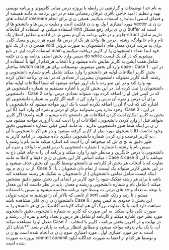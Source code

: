 به نام خد ا
توضیحات و گزارشی در رابطه با پروژه درس مبانی کامپیوتر و برنامه نویسی
تهیه و تنظیم :
امید حاجی باقری
عرفان رمضانی مقد م
در این برنامه به مانند همیشه از کتابخانه های iostream و فضای اسمی
استاندارد استفاده میکنیم. همچن ن ی برای انجام مورد امتیازی ا ول یع ن ن قابلیت
ادیت و دیلیت درس ها و دانشجو ها از vector ن ن ی استفاده میکنی م. استفاده از
کتابخانه limit ن ن ی برای رفع مشکل buffer است که جلوتر و در طی برنامه به
آن م یسی م.
در ادامه و مطابق انتظار یک struct داریم شامل نام و نام خانوادگ، رشته ،
درس ها، واحد هر یک از درس ها، نمره هر درس و معدل کلی.
همچن ن ی از یک تابع void برای به مرتب کردن معدل های دانشجویان به صورت
نزولی استفاده کرده ایم.
در تابع main خود ابتدا تعداد دانشجویان را از کاربر دریافت میکنیم و سپس وارد
بخش اصلی برنامه یع ن ن حلقه do while میشویم که در آن یک لیست شامل
هفت آپشن به کاربر نمایش داده میشود و با انتخاب هرکدام از آنها با استفاده از
ساختار switch case وارد آن بخش میشویم.
توضیحات برای هر case :
Case 1 : در این بخش کاربر اطلاعات اولیه هر دانشجو را وارد میکند شامل نام
و شماره دانشجویی و رشته.
البته کاربر نمیتواند دانشجویان بیشریی از تعدادی که در ابتدای برنامه اعلان کرده
بود وارد کند و در این صو رت با یک ارور مواجه میشود که شما اطلاعات اولیه
تمام دانشجویان را ثبت کرده اید.
در این بخش کاربر با اشاره مستقیم به شماره دانشجویی هر دانشجویی : Case 2
که در کیس قبل او را اضافه کرده بود، میتواند تعدادی درس، واحد برای آن درس
و نمره آن درس ر ا وارد کن د.
البته اگر کاربر به شماره دانشجویی ای اشاره کند که قب لا آن را اضاقه نکرده است
با یک ارور مواجه میشود که دانشجویی با این ID وجود ندارد پس نمیتوانید برای
او درس و نمره ای وارد کنید.
Case 3 : در این بخش به کاربر امکان ادیت کردن اطلاعات هر دانشجو داده
میشو د. البته واضحا اگر کاربر بخواهد قبل از وارد کردن دانشجویی، اطلاعات او را
ادیت کند با اروری مواجه میشود مب ن ن بر اینکه شما هنوز دانشجویی ندارید .
به مانند کیس قبلی شماره دانشجویی دقیق دانشجوی مورد نظر از کاربر گرفته
میشود و باز هم اگر دانشجویی با آن ID وجود نداشت ، به کاربر فرصت وارد
کردن شماره دانشجویی دیگری داده میشود.
در ادامه کاربر به طور دقیق به بخ ی ش که میخواهد آن را ادیت کند اشاره میکند
مانند نام یا رشته یا شماره دانشجویی یا درس)همراه با واحد و نمره آن (. سپس نام
یا رشته یا شماره دانشجویی یا درس جایگزین و مدنظر خود را وارد میکند و برنامه
آن را به جای قبلی ذخ یه میکند
اساس کار این بخش ن ن ی دقیقا و کاملا به مانند : Case 4 case 3 میباشد با این
تفاوت که با انتخاب هر بخش از کارنامه ی دانشجو توسط کاربر، آن بخش حذف
میشود و از ب ن ی م یود.
Case 5 : در این بخش کاربر میتواند یک لیست از تمام دان شجویان ، یا از
دانشجویان به تفکیک هر رشته مشاهده کند ) اینکه لیست شامل تمامی
دانشجویان باشد یا برای هر رشته تفکیک شود را خود کاربر در ابتدای این بخش
بطور دقیق مشخص میکند ( شامل نام و شماره دانشجویی و رشته و معدل. باید
در نظر داشت که این معدل با توجه به تعداد واحد های درس ت وسط خود برنامه
محاسبه میشود و سپس با استفاده از تابعی که بالاتر آن را نوشتیم به ترتیب نزولی
sort میشو د تا رتبه و رنک علمی دانشجویان ن ن ی قابل مشاهده باشد
Case 6 : این بخش تا حدودی به کیس پنجم شباهت دارد البته با یک تفاوت
بزرگ آن هم اینکه کارنامه آکادمیک برای هر دانشجو را به صورت تکی چاپ
میکند. به این صورت که کاربر به شماره دانشجویی دقیق دانشجوی مورد نظر
خود اشاره میکند و کارنامه او شامل هر درس و تعداد واحد و نمره آن، رشته و
معدل او را مشاهده میکند
Case 7 : در نهایت و در آخرین بخش برنامه ، کاربر با انتخاب آن، با یک پیام
بدرقه مواجه میشود و مطابق انتظار برنامه به پایان م یسد.
**شایان ذکر است به جز مورد امتیازی اول ، مورد امتیازی سوم ن ن ی انجام شده
است یع ن ن پروژه به صورت commit commit و توسط هر کدام از اعضا به
صورت جداگانه آپلود شده است.
